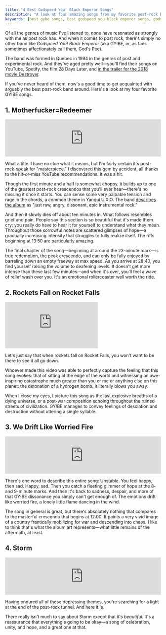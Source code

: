 ```yaml
---
title: "4 Best Godspeed You! Black Emperor Songs"
description: "A look at four amazing songs from my favorite post-rock band, Godspeed You! Black Emperor."
keywords: [best gybe songs, best godspeed you black emperor songs, godspeed you black emperor best songs, gybe best songs, godspeed you black emperor review, godspeed you black emperor songs]
---
```


Of all the genres of music I've listened to, none have resonated as strongly with me as post rock has. And when it comes to post rock, there's simply no other band like *Godspeed You! Black Emperor* (aka GY!BE, or, as fans sometimes affectionately call them, God's Pee).

The band was formed in Quebec in 1994 in the genres of post and experimental rock. And they've aged pretty well—you'll find their songs on YouTube, Spotify, the film 28 Days Later, and [in the trailer for the 2018 movie Destroyer](https://www.youtube.com/watch?v=bqHaLUoiWZU).

If you've never heard of them, now's a good time to get acquainted with arguably the best post-rock band around. Here's a look at my four favorite GY!BE songs.

## 1. Motherfucker=Redeemer

<iframe style="border: 0; width: 100%; height: 120px;" src="https://bandcamp.com/EmbeddedPlayer/album=2774839555/size=large/bgcol=333333/linkcol=e99708/tracklist=false/artwork=small/track=564703449/transparent=true/" seamless><a href="http://godspeedyoublackemperor.bandcamp.com/album/yanqui-u-x-o">Yanqui U.X.O. by Godspeed You! Black Emperor</a></iframe>

What a title. I have no clue what it means, but I'm fairly certain it's post-rock-speak for "masterpiece." I discovered this gem by accident, all thanks to the hit-or-miss YouTube recommendations. It was a hit.

Though the first minute and a half is somewhat choppy, it builds up to one of the greatest post-rock crescendos that you'll ever hear—there's no missing it once it starts. You can sense some very palpable tension and rage in the chords, a common theme in Yanqui U.X.O. The band [describes the album](https://godspeedyoublackemperor.bandcamp.com/album/yanqui-u-x-o) as "just raw, angry, dissonant, epic instrumental rock."

And then it slowly dies off about ten minutes in. What follows resembles grief and pain. People say this section is so beautiful that it's made them cry; you really do have to hear it for yourself to understand what they mean. Throughout those sorrowful notes are scattered glimpses of hope—a gradually increasing intensity that struggles to fully realize itself. The riffs beginning at 13:50 are particularly amazing.

The final chapter of the song—beginning at around the 23-minute mark—is true redemption, the peak crescendo, and can only be fully enjoyed by barreling down an empty freeway at max speed. As you arrive at 28:40, you find yourself raising the volume to deafening levels. It doesn't get more intense than these last few minutes—and when it's over, you'll feel a wave of relief wash over you. It's an emotional rollercoaster well worth the ride.

## 2. Rockets Fall on Rocket Falls

<iframe src="https://www.youtube.com/embed/tV83U4CDAx4" frameborder="0" allow="accelerometer; autoplay; encrypted-media; gyroscope; picture-in-picture" allowfullscreen></iframe>

Let's just say that when rockets fall on Rocket Falls, you won't want to be there to see it all go down.

Whoever made this video was able to perfectly capture the feeling that this song evokes: that of sitting at the edge of the world and witnessing an awe-inspiring catastrophe much greater than you or me or anything else on this planet: the detonation of a hydrogen bomb. It literally blows you away.

When I close my eyes, I picture this song as the last explosive breaths of a dying universe, or a post-war composition echoing throughout the ruined streets of civilization. GY!BE manages to convey feelings of desolation and destruction without uttering a single syllable.

## 3. We Drift Like Worried Fire

<iframe style="border: 0; width: 100%; height: 120px;" src="https://bandcamp.com/EmbeddedPlayer/album=1158321089/size=large/bgcol=333333/linkcol=e99708/tracklist=false/artwork=small/track=1667278398/transparent=true/" seamless><a href="http://godspeedyoublackemperor.bandcamp.com/album/allelujah-dont-bend-ascend">ALLELUJAH! DON&#39;T BEND! ASCEND! by Godspeed You! Black Emperor</a></iframe>

There's one word to describe this entire song: Unstable. You feel happy, then sad. Happy, sad. Then you catch a fleeting glimmer of hope at the 8- and 9-minute marks. And then it's back to sadness, despair, and more of that GY!BE dissonance you simply can't get enough of. The emotions drift like worried fire, a lonely little flame dancing in the wind.

The song in general is great, but there's absolutely nothing that compares to the masterful crescendo that begins at 12:00. It paints a very vivid image of a country frantically mobilizing for war and descending into chaos. I like to think that's what the album art represents—what little remains of the aftermath, at least.

## 4. Storm

<iframe style="border: 0; width: 100%; height: 120px;" src="https://bandcamp.com/EmbeddedPlayer/album=1751605820/size=large/bgcol=333333/linkcol=e99708/tracklist=false/artwork=small/track=1883463992/transparent=true/" seamless><a href="http://godspeedyoublackemperor.bandcamp.com/album/lift-your-skinny-fists-like-antennas-to-heaven">Lift Your Skinny Fists Like Antennas To Heaven by Godspeed You! Black Emperor</a></iframe>

Having endured all of those depressing themes, you're searching for a light at the end of the post-rock tunnel. And here it is.

There really isn't much to say about Storm except that it's *beautiful*. It's a reassurance that everything's going to be okay—a song of celebration, unity, and hope, and a great one at that.